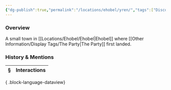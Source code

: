 ```yaml
---
{"dg-publish":true,"permalink":"/locations/ehobel/yren/","tags":["Discovered"],"updated":"2025-07-31T14:30:17.874+01:00"}
---
```


### Overview
A small town in [[Locations/Ehobel/Ehobel\|Ehobel]] where [[Other Information/Display Tags/The Party\|The Party]] first landed.

### History & Mentions
| § | Interactions |
| - | ------------ |

{ .block-language-dataview}